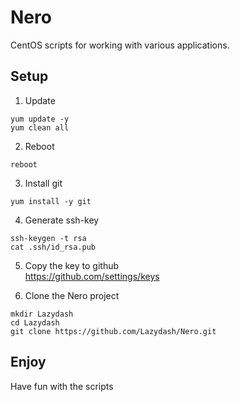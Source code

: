 # Nero
CentOS scripts for working with various applications.

## Setup

1. Update  
```
yum update -y  
yum clean all
```

2. Reboot  
```
reboot
```

3. Install git  
```
yum install -y git
```

4. Generate ssh-key  
```
ssh-keygen -t rsa  
cat .ssh/id_rsa.pub
```

5. Copy the key to github  
https://github.com/settings/keys

6. Clone the Nero project  
```
mkdir Lazydash  
cd Lazydash  
git clone https://github.com/Lazydash/Nero.git
```

## Enjoy
Have fun with the scripts
